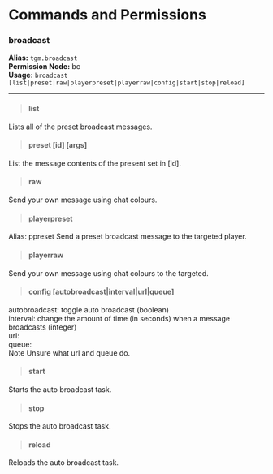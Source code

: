 # Commands and Permissions

### broadcast
**Alias:** `tgm.broadcast`<br>
**Permission Node:** bc<br>
**Usage:** `broadcast [list|preset|raw|playerpreset|playerraw|config|start|stop|reload]`
<hr>

>#### list
Lists all of the preset broadcast messages.

>#### preset [id] [args]
List the message contents of the present set in [id].

>#### raw
Send your own message using chat colours.

>#### playerpreset
Alias: ppreset
Send a preset broadcast message to the targeted player.

>#### playerraw
Send your own message using chat colours to the targeted.

>#### config [autobroadcast|interval|url|queue]
autobroadcast: toggle auto broadcast (boolean)<br>
interval: change the amount of time (in seconds) when a message broadcasts (integer)<br>
url:<br>
queue:<br>
<span class="label label-note">Note</span> Unsure what url and queue do.

>#### start
Starts the auto broadcast task.

>#### stop
Stops the auto broadcast task.

>#### reload
Reloads the auto broadcast task.
